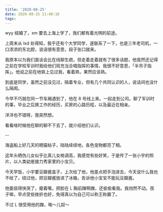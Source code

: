 ```yaml
---
title: '2020-08-25'
date: 2020-08-25 11:48:10
tags:
---
```


wyy 结婚了，xm 要去上海上学了，我们都有着光明的前途。

上周末从 lxd 处得知，我乎还有个大学同学，遂联系了一下，也是三年老司机，一口浓浓的东北腔，说话很有意思，段子张口就来。

我原本以为我们面谈会比在线聊生疏，但走着走着就有了很多话题，他竟然还记得之前在学校军训时我给他们班充当合唱指挥的事情，我很不好意思，「半吊子指挥」。他说之前在地铁上见过我，看着熟，果然应该熟。

到底是同学，虽然之前没见过，隔着专业，但有几个共同认识的人，说话间也没什么隔阂。

今早不巧就在同一节车厢遇到了，他在 8 号线上来。一起走到公司。聊了军训时的事，毕业之后换工作的经历，买房的心路历程，以及最近在相亲。

洋洋也不错呀，我突然想。

看看啥时候他在聊的聊不下去了，就介绍他们认识。

--

海盗船上好几天的晒猫帖子，陆陆续续地，各色宠物都亮了相。

这年头晒伪儿女似乎比真儿女格调高，我感觉有些好笑，于是传了一张小宇的照片，以人类幼崽接力秀家里的小宝贝。

今天早饭，小宇要豆瓣酱盒子，上次给了他，他差点把手泡进去，今天说什么我也不给了，绕过他，把豆瓣酱放进了冰箱，告诉他小宝宝不能玩豆瓣酱。

他委屈得快哭了，瘪着嘴，把脸在 L 胸前蹭啊蹭，还偷偷看我。我岿然不动。孩子嘛，早点受些挫折也好，免得真以为自己可以称王称霸了。

不过 L 很受用他的蹭，唉～儿奴～

